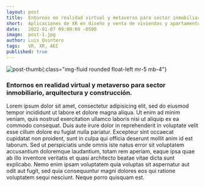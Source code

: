 ```yaml
---
layout: post
title:  Entornos en realidad virtual y metaverso para sector inmobiliario, arquitectura y construcción.
short:  Aplicaciones de XR en diseño y venta de viviendas y apartamentos.
date:   2022-01-07 09:00:00 -0500
image:  post-1.jpg
author: Luis Quintero
tags:   VR, XR, AEC
published: true
---
```


![post-thumb]({{site.baseurl}}/assets/images/blog/post-1.jpg){:class="img-fluid rounded float-left mr-5 mb-4"}

### Entornos en realidad virtual y metaverso para sector inmobiliario, arquitectura y construcción.

Lorem ipsum dolor sit amet, consectetur adipisicing elit, sed do eiusmod tempor incididunt ut labore et dolore magna aliqua. Ut enim ad minim veniam, quis nostrud exercitation ullamco laboris nisi ut aliquip ex ea commodo consequat. Duis aute irure dolor in reprehenderit in voluptate velit esse cillum dolore eu fugiat nulla pariatur. Excepteur sint occaecat cupidatat non proident, sunt in culpa qui officia deserunt mollit anim id est laborum. Sed ut perspiciatis unde omnis iste natus error sit voluptatem accusantium doloremque laudantium, totam rem aperiam, eaque ipsa quae ab illo inventore veritatis et quasi architecto beatae vitae dicta sunt explicabo. Nemo enim ipsam voluptatem quia voluptas sit aspernatur aut odit aut fugit, sed quia consequuntur magni dolores eos qui ratione voluptatem sequi nesciunt. Neque porro quisquam est.
